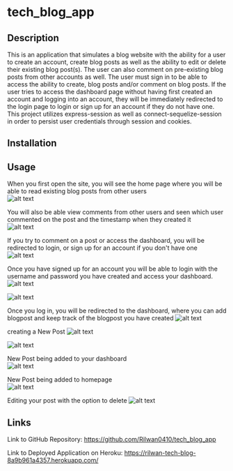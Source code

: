 # tech_blog_app

## Description
This is an application that simulates a blog website with the ability for a user to create an account, create blog posts as well as the ability to edit or delete their existing blog post(s). The user can also comment on pre-existing blog posts from other accounts as well. The user must sign in to be able to access the ability to create, blog posts and/or comment on blog posts. If the user tries to access the dashboard page without having first created an account and logging into an account, they will be immediately redirected to the login page to login or sign up for an account if they do not have one. This project utilizes express-session as well as connect-sequelize-session in order to persist user credentials through session and cookies.

## Installation


## Usage

When you first open the site, you will see the home page where you will be able to read existing blog posts from other users  
![alt text](./assets/images/homepageExample.png)

You will also be able view comments from other users and seen which user commented on the post and the timestamp when they created it  
![alt text](./assets/images/commentExample.png)

If you try to comment on a post or access the dashboard, you will be redirected to login, or sign up for an account if you don't have one  
![alt text](./assets/images/loginExample.png)

Once you have signed up for an account you will be able to login with the username and password you have created and access your dashboard.  
![alt text](./assets/images/signupForm3.png)  

![alt text](./assets/images/loginExample2.png)

Once you log in, you will be redirected to the dashboard, where you can add blogpost and keep track of the blogpost you have created
![alt text](./assets/images/dashboardExample.png)

creating a New Post 
![alt text](./assets/images/createNewPostExample.png)  

![alt text](./assets/images/createNewPostExample2.png)  


New Post being added to your dashboard  
![alt text](./assets/images/addedBlogPostExample.png)

New Post being added to homepage  
![alt text](./assets/images/addednewPost.png)

Editing your post with the option to delete
![alt text](./assets/images/editPostExample.png)





## Links

Link to GitHub Repository: https://github.com/Rilwan0410/tech_blog_app  

Link to Deployed Application on Heroku: https://rilwan-tech-blog-8a9b961a4357.herokuapp.com/  